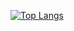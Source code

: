 [![Top Langs](https://github-readme-stats.vercel.app/api/top-langs/?username=freeitas&layout=compact&theme=gruvbox)](https://github.com/freeitas/github-readme-stats)

